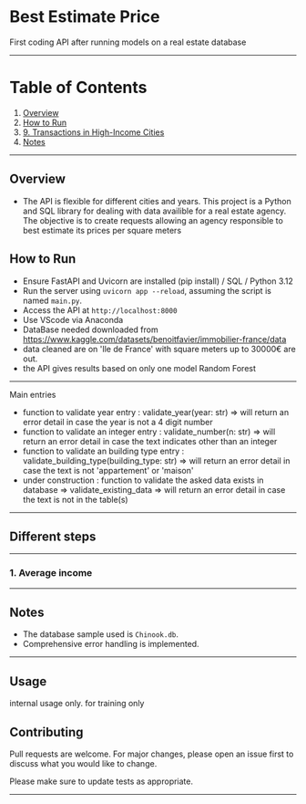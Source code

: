 # Best Estimate Price

First coding API after running models on a real estate database

---

# Table of Contents

1. [Overview](#overview)
2. [How to Run](#how-to-run)
3. [9. Transactions in High-Income Cities](#9-transactions-in-high-income-cities)
4. [Notes](#notes)

---

## Overview

- The API is flexible for different cities and years. This project is a Python and SQL library for dealing with data availible for a real estate agency. The objective is to create requests allowing an agency responsible to best estimate its prices per square meters

## How to Run

- Ensure FastAPI and Uvicorn are installed (pip install) / SQL / Python 3.12
- Run the server using `uvicorn app --reload`, assuming the script is named `main.py`.
- Access the API at `http://localhost:8000`
- Use VScode via Anaconda
- DataBase needed downloaded from
  https://www.kaggle.com/datasets/benoitfavier/immobilier-france/data
- data cleaned are on 'Ile de France' with square meters up to 30000€ are out.
- the API gives results based on only one model Random Forest

---

Main entries

- function to validate year entry : validate_year(year: str) => will return an error detail in case the year is not a 4 digit number
- function to validate an integer entry : validate_number(n: str) => will return an error detail in case the text indicates other than an integer
- function to validate an building type entry : validate_building_type(building_type: str) => will return an error detail in case the text is not 'appartement' or 'maison'
- under construction : function to validate the asked data exists in database => validate_existing_data => will return an error detail in case the text is not in the table(s)

---

## Different steps

---

### 1. Average income

---

## Notes

- The database sample used is `Chinook.db`.
- Comprehensive error handling is implemented.

---

## Usage

internal usage only. for training only

## Contributing

Pull requests are welcome. For major changes, please open an issue first
to discuss what you would like to change.

Please make sure to update tests as appropriate.

---

